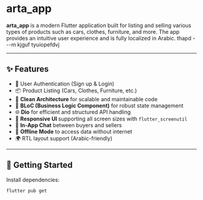 # arta_app

**arta_app** is a modern Flutter application built for listing and selling various types of products such as cars, clothes, furniture, and more. The app provides an intuitive
user experience and is fully localized in Arabic.
thapd 
---m kjguf tyuiopefdvj 

---
## ✨ Features

- 🔐 User Authentication (Sign up & Login)
- 📦 Product Listing (Cars, Clothes, Furniture, etc.)
- 🧠 **Clean Architecture** for scalable and maintainable code
- 🔄 **BLoC (Business Logic Component)** for robust state management
- 🌐 **Dio** for efficient and structured API handling
- 📱 **Responsive UI** supporting all screen sizes with `flutter_screenutil`
- 💬 **In-App Chat** between buyers and sellers
- 📴 **Offline Mode** to access data without internet
- 🌍 RTL layout support (Arabic-friendly)

---

## 🚀 Getting Started

Install dependencies:

```bash
flutter pub get
